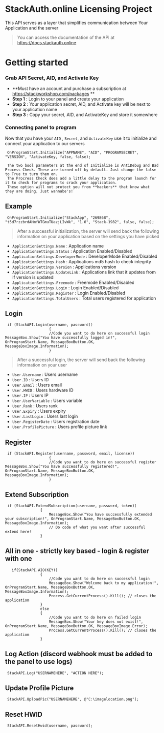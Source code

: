 # StackAuth.online Licensing Project

This API serves as a layer that simplifies communication between Your Application and the server

> You can access the documentation of the API at https://docs.stackauth.online

# Getting started

### Grab API Secret, AID, and Activate Key

* **Must have an account and purchase a subscription at https://stackworkshop.com/packages **
* **Step 1** : Login to your panel and create your application
* **Step 2** : Your application secret, AID, and Activate key will be next to your application name
* **Step 3** : Copy your secret, AID, and ActivateKey and store it somewhere

### Connecting panel to program
Now that you have your ``AID`` , ``Secret``, and  ``ActivateKey`` use it to initialize and connect your application to our servers
```
 OnProgramStart.Initialize("APPNAME", "AID", "PROGRAMSECRET", "VERSION", "ActivateKey, false, false);
 
 The two bool parameters at the end of Initialize is AntiDebug and Bad Process Check. These are turned off by default. Just change the false to True to turn them on.
 The Procress Check does add a little delay to the program launch for it to check for programs to crack your application.
 These option will not protect you from **hackers** that know what they are doing, Just wannabe's!
```
## Example
```
 OnProgramStart.Initialize("StackApp", "269868", "t5d7rzzbrdAHmfWTGmuTUazjLIvWk", "1.0", "Stack-1982", false, false);
```
> After a successful initialization, the server will send back the following information on your application based on the settings you have picked
* ``ApplicationSettings.Name`` : Application name
* ``ApplicationSettings.Status`` : Application Enabled/Disabled
* ``ApplicationSettings.DeveloperMode`` : DeveloperMode Enabled/Disabled
* ``ApplicationSettings.Hash`` : Applications md5 hash to check integrity
* ``ApplicationSettings.Version`` : Applications version
* ``ApplicationSettings.UpdateLink`` : Applications link that it updates from if version is updated
* ``ApplicationSettings.Freemode`` : Freemode Enabled/Disabled
* ``ApplicationSettings.Login`` : Login Enabled/Disabled
* ``ApplicationSettings.Register`` : Login Enabled/Disabled
*  ``ApplicationSettings.TotalUsers`` : Total users registered for application
## Login

```
 if (StackAPI.Login(username, password))
                    {
                    //Code you want to do here on successful login
MessageBox.Show("You have successfully logged in!", OnProgramStart.Name, MessageBoxButton.OK, MessageBoxImage.Information);
                    }
```
> After a successful login, the server will send back the following information on your user
* ``User.Username`` : Users username 
* ``User.ID`` : Users ID
* ``User.Email`` : Users email
* ``User.HWID`` : Users hardware ID
* ``User.IP`` : Users IP
* ``User.UserVariable`` : Users variable
* ``User.Rank`` : Users rank
* ``User.Expiry`` : Users expiry
* ``User.LastLogin`` : Users last login
* ``User.RegisterDate`` : Users registration date
* ``User.ProfilePicture`` : Users profile picture link
## Register

```
 if (StackAPI.Register(username, password, email, license))
                    {
                    //Code you want to do here on successful register
MessageBox.Show("You have successfully registered!", OnProgramStart.Name, MessageBoxButton.OK, MessageBoxImage.Information);
                    }
```
## Extend Subscription
```
 if (StackAPI.ExtendSubscription(username, password, token))
                {
                    MessageBox.Show("You have successfully extended your subscription!", OnProgramStart.Name, MessageBoxButton.OK, MessageBoxImage.Information);
                    // Do code of what you want after successful extend here!
                }
```
## All in one - strictly key based - login & register with one
```
   if(StackAPI.AIO(KEY))
                {
                    //Code you want to do here on successful login
                    MessageBox.Show("Welcome back to my application!", OnProgramStart.Name, MessageBoxButton.OK, MessageBoxImage.Information);
                    Process.GetCurrentProcess().Kill(); // closes the application
                }
                else
                {
                    //Code you want to do here on failed login
                    MessageBox.Show("Your key does not exist!", OnProgramStart.Name, MessageBoxButton.OK, MessageBoxImage.Error);
                    Process.GetCurrentProcess().Kill(); // closes the application
                }
```
## Log Action (discord webhook must be added to the panel to use logs)

```
 StackAPI.Log("USERNAMEHERE", "ACTION HERE");
```
## Update Profile Picture

```
 StackAPI.UploadPic("USERNAMEHERE", @"C:\imagelocation.png");
```
## Reset HWID

```
 StackAPI.ResetHwid(username, password);
```

